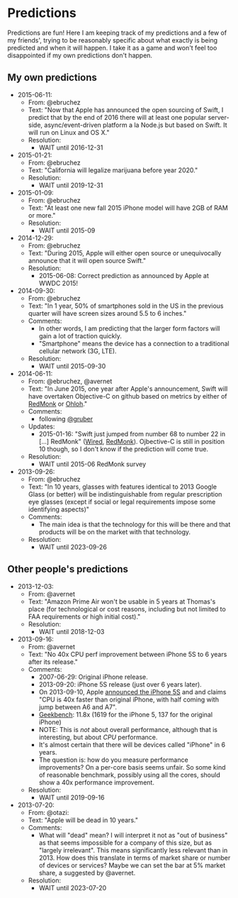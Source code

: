 # Predictions

Predictions are fun! Here I am keeping track of my predictions and a few of my friends', trying to be reasonably specific about what exactly is being predicted and when it will happen. I take it as a game and won't feel too disappointed if my own predictions don't happen.

## My own predictions

- 2015-06-11:
    - From: @ebruchez
    - Text: "Now that Apple has announced the open sourcing of Swift, I predict that by the end of 2016 there will at least one popular server-side, async/event-driven platform a la Node.js but based on Swift. It will run on Linux and OS X."
    - Resolution:
        - WAIT until 2016-12-31
- 2015-01-21:
    - From: @ebruchez
    - Text: "California will legalize marijuana before year 2020."
    - Resolution:
        - WAIT until 2019-12-31
- 2015-01-09:
    - From: @ebruchez
    - Text: "At least one new fall 2015 iPhone model will have 2GB of RAM or more."
    - Resolution:
        - WAIT until 2015-09
- 2014-12-29:
    - From: @ebruchez
    - Text: "During 2015, Apple will either open source or unequivocally announce that it will open source Swift."
    - Resolution:
        - 2015-06-08: Correct prediction as announced by Apple at WWDC 2015!
- 2014-09-30:
    - From: @ebruchez
    - Text: "In 1 year, 50% of smartphones sold in the US in the previous quarter will have screen sizes around 5.5 to 6 inches."
    - Comments:
        - In other words, I am predicting that the larger form factors will gain a lot of traction quickly.
        - "Smartphone" means the device has a connection to a traditional cellular network (3G, LTE).
    - Resolution:
        - WAIT until 2015-09-30
- 2014-06-11:
    - From: @ebruchez, @avernet
    - Text: "In June 2015, one year after Apple's announcement, Swift will have overtaken Objective-C on github based on metrics by either of [RedMonk](http://redmonk.com/sogrady/category/programming-languages/) or [Ohloh](https://www.ohloh.net/languages/compare)."
    - Comments:
        - following [@gruber](http://daringfireball.net/linked/2014/06/11/hillegass-objc)
    - Updates:
	    - 2015-01-16: "Swift just jumped from number 68 to number 22 in […] RedMonk" ([Wired](http://www.wired.com/2015/01/redmonk-swift/), [RedMonk](http://redmonk.com/sogrady/2015/01/14/language-rankings-1-15/)). Ojbective-C is still in position 10 though, so I don't know if the prediction will come true.
    - Resolution:
        - WAIT until 2015-06 RedMonk survey
- 2013-09-26:
    - From: @ebruchez
    - Text: "In 10 years, glasses with features identical to 2013 Google Glass (or better) will be indistinguishable from regular prescription eye glasses (except if social or legal requirements impose some identifying aspects)"
    - Comments:
	    - The main idea is that the technology for this will be there and that products will be on the market with that technology.
    - Resolution:
        - WAIT until 2023-09-26

## Other people's predictions

- 2013-12-03:
    - From: @avernet
    - Text: "Amazon Prime Air won't be usable in 5 years at Thomas's place (for technological or cost reasons, including but not limited to FAA requirements or high initial cost)."
    - Resolution:
        - WAIT until 2018-12-03
- 2013-09-16:
    - From: @avernet
    - Text: "No 40x CPU perf improvement between iPhone 5S to 6 years after its release."
    - Comments:
        - 2007-06-29: Original iPhone release.
        - 2013-09-20: iPhone 5S release (just over 6 years later).
        - On 2013-09-10, Apple [announced the iPhone 5S](http://www.macrumors.com/2013/09/10/live-coverage-of-apples-2013-iphone-media-event/) and and claims "CPU is 40x faster than original iPhone, with half coming with jump between A6 and A7".
        - [Geekbench](http://browser.primatelabs.com/ios-benchmarks): 11.8x (1619 for the iPhone 5, 137 for the original iPhone)
        - NOTE: This is *not* about overall performance, although that is interesting, but about *CPU* performance.
        - It's almost certain that there will be devices called "iPhone" in 6 years.
        - The question is: how do you measure performance improvements? On a per-core basis seems unfair. So some kind of reasonable benchmark, possibly using all the cores, should show a 40x performance improvement.
    - Resolution:
        - WAIT until 2019-09-16
- 2013-07-20:
    - From: @otazi:
    - Text: "Apple will be dead in 10 years."
    - Comments:
	    - What will "dead" mean? I will interpret it not as "out of business" as that seems impossible for a company of this size, but as "largely irrelevant". This means significantly less relevant than in 2013. How does this translate in terms of market share or number of devices or services? Maybe we can set the bar at 5% market share, a suggested by @avernet.
    - Resolution:
        - WAIT until 2023-07-20
